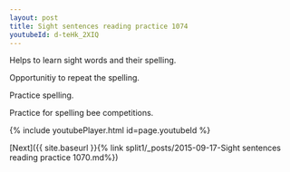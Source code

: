 ```yaml
---
layout: post
title: Sight sentences reading practice 1074
youtubeId: d-teHk_2XIQ
---
```

 
 
Helps to learn sight words and their spelling.

Opportunitiy to repeat the spelling. 

Practice spelling. 
 
Practice for spelling bee competitions. 
 
{% include youtubePlayer.html id=page.youtubeId %}
 
 

[Next]({{ site.baseurl }}{% link  split1/_posts/2015-09-17-Sight sentences reading practice 1070.md%})
 
